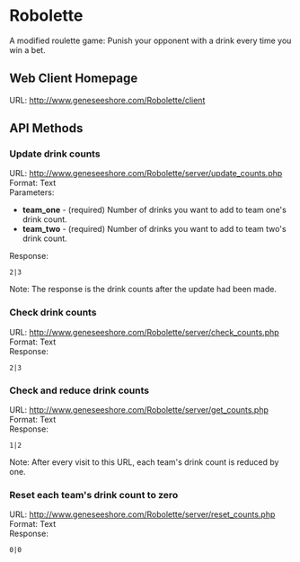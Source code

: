 # Robolette

A modified roulette game: Punish your opponent with a drink every time you win a bet.

## Web Client Homepage

URL: http://www.geneseeshore.com/Robolette/client

## API Methods

### Update drink counts

URL: http://www.geneseeshore.com/Robolette/server/update_counts.php  
Format: Text	
Parameters:	

+ **team_one** - (required) Number of drinks you want to add to team one's drink count.
+ **team_two** - (required) Number of drinks you want to add to team two's drink count.

Response:
```
2|3
```

Note: The response is the drink counts after the update had been made.

### Check drink counts

URL: http://www.geneseeshore.com/Robolette/server/check_counts.php  
Format: Text	
Response:	
```
2|3
```

### Check and reduce drink counts

URL: http://www.geneseeshore.com/Robolette/server/get_counts.php  
Format: Text	
Response:	
```
1|2
```
Note: After every visit to this URL, each team's drink count is reduced by one.

### Reset each team's drink count to zero

URL: http://www.geneseeshore.com/Robolette/server/reset_counts.php  
Format: Text	
Response:	
```
0|0
```